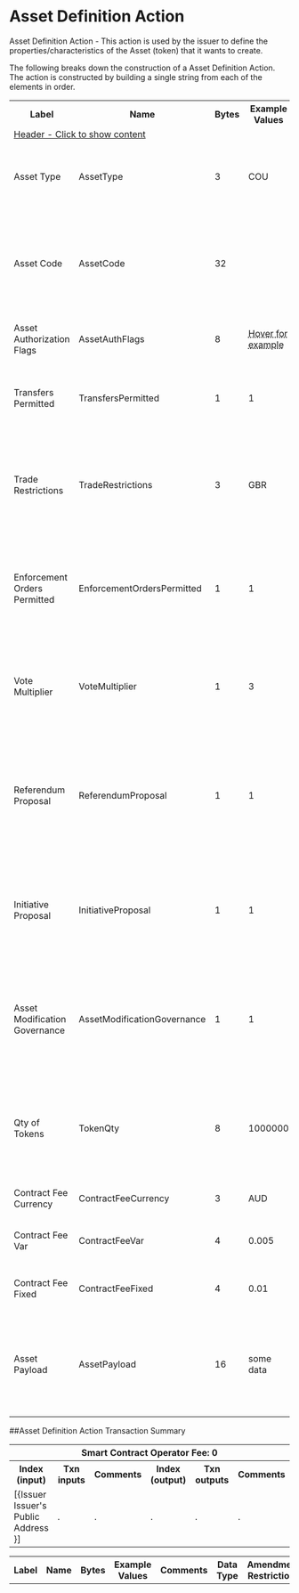 


# Asset Definition Action

Asset Definition Action -  This action is used by the issuer to define the properties/characteristics of the Asset (token) that it wants to create.

The following breaks down the construction of a Asset Definition Action. The action is constructed by building a single string from each of the elements in order.

<div class="ritz grid-container" dir="ltr">
    <table class="waffle" cellspacing="0" cellpadding="0" table-layout=fixed width=100%>
         <tr style='height:19px;'>
            <th style="width:9%" class="s0">Label</th>
            <th style="width:9%" class="s1">Name</th>
            <th style="width:2%" class="s1">Bytes</th>
            <th style="width:25%" class="s1">Example Values</th>
            <th style="width:36%" class="s1">Comments</th>
            <th style="width:5%" class="s1">Data Type</th>
            <th class="s1">Amendment Restrictions</th>
        </tr>
        <tr>
            <td class="a5" colspan="7">
                <a href="javascript:;" data-popover="type-Header">
                   Header - Click to show content
                </a>
             </td>
        </tr>
        <tr>
            <td class="a9">Asset Type</td>
            <td class="a10">AssetType</td>
            <td class="a10">3</td>
            <td class="a10">COU</td>
            <td class="a10">eg. Share - Common</td>
            <td class="a10">fixedchar</td>
            <td class="a10">Cannot be changed by issuer, operator or smart contract.</td>
        </tr>
        <tr>
            <td class="a9">Asset Code</td>
            <td class="a10">AssetCode</td>
            <td class="a10">32</td>
            <td class="a10"></td>
            <td class="a10"><abbr title="32 randomly generated bytes.  Each Asset Code should be unique.  However, an Asset Code is always linked to a Contract that is identified by the public address of the Contract wallet. The Asset Type + Asset Code = Asset Code.  An Asset Code is a human readable identifier that can be used in a similar way to a Bitcoin (BSV) address.">32 randomly generated bytes.  Each Asset Code should be unique.  However, an Asset Code is ...</abbr></td>
            <td class="a10">bin</td>
            <td class="a10">Cannot be changed by issuer, operator or smart contract.</td>
        </tr>
        <tr>
            <td class="a9">Asset Authorization Flags</td>
            <td class="a10">AssetAuthFlags</td>
            <td class="a10">8</td>
            <td class="a10"><abbr title="0000000000000000000000000000000000000000000000000001000110111111">Hover for example</abbr></td>
            <td class="a10">Authorization Flags,  bitwise operation</td>
            <td class="a10">bin</td>
            <td class="a10"></td>
        </tr>
        <tr>
            <td class="a9">Transfers Permitted</td>
            <td class="a10">TransfersPermitted</td>
            <td class="a10">1</td>
            <td class="a10">1</td>
            <td class="a10">1 = Transfers are permitted.  0 = Transfers are not permitted.</td>
            <td class="a10">bool</td>
            <td class="a10"></td>
        </tr>
        <tr>
            <td class="a9">Trade Restrictions</td>
            <td class="a10">TradeRestrictions</td>
            <td class="a10">3</td>
            <td class="a10">GBR</td>
            <td class="a10"><abbr title="Asset can only be traded within the trade restrictions.  Eg. AUS - Australian residents only.  EU - European Union residents only.">Asset can only be traded within the trade restrictions.  Eg. AUS - Australian residents on ...</abbr></td>
            <td class="a10">fixedchar</td>
            <td class="a10"></td>
        </tr>
        <tr>
            <td class="a9">Enforcement Orders Permitted</td>
            <td class="a10">EnforcementOrdersPermitted</td>
            <td class="a10">1</td>
            <td class="a10">1</td>
            <td class="a10">1 = Enforcement Orders are permitted. 0 = Enforcement Orders are not permitted.</td>
            <td class="a10">bool</td>
            <td class="a10"></td>
        </tr>
        <tr>
            <td class="a9">Vote Multiplier</td>
            <td class="a10">VoteMultiplier</td>
            <td class="a10">1</td>
            <td class="a10">3</td>
            <td class="a10"><abbr title="Multiplies the vote by the integer. 1 token = 1 vote with a 1 for vote multipler (normal).  1 token = 3 votes with a multiplier of 3, for example.">Multiplies the vote by the integer. 1 token = 1 vote with a 1 for vote multipler (normal). ...</abbr></td>
            <td class="a10">uint</td>
            <td class="a10"></td>
        </tr>
        <tr>
            <td class="a9">Referendum Proposal</td>
            <td class="a10">ReferendumProposal</td>
            <td class="a10">1</td>
            <td class="a10">1</td>
            <td class="a10"><abbr title="A Referendum is permitted for Asset-Wide Proposals (outside of smart contract scope) if also permitted by the contract. If the contract has proposals by referendum restricted, then this flag is meaningless.">A Referendum is permitted for Asset-Wide Proposals (outside of smart contract scope) if al ...</abbr></td>
            <td class="a10">bool</td>
            <td class="a10"></td>
        </tr>
        <tr>
            <td class="a9">Initiative Proposal</td>
            <td class="a10">InitiativeProposal</td>
            <td class="a10">1</td>
            <td class="a10">1</td>
            <td class="a10"><abbr title="An initiative is permitted for Asset-Wide Proposals (outside of smart contract scope) if also permitted by the contract. If the contract has proposals by initiative restricted, then this flag is meaningless.">An initiative is permitted for Asset-Wide Proposals (outside of smart contract scope) if a ...</abbr></td>
            <td class="a10">bool</td>
            <td class="a10"></td>
        </tr>
        <tr>
            <td class="a9">Asset Modification Governance</td>
            <td class="a10">AssetModificationGovernance</td>
            <td class="a10">1</td>
            <td class="a10">1</td>
            <td class="a10"><abbr title="1 - Contract-wide Asset Governance.  0 - Asset-wide Asset Governance.  If a referendum or initiative is used to propose a modification to a subfield controlled by the asset auth flags, then the vote will either be a contract-wide vote (all assets vote on the referendum/initiative) or an asset-wide vote (all assets vote on the referendum/initiative) depending on the value in this subfield.  The voting system specifies the voting rules.">1 - Contract-wide Asset Governance.  0 - Asset-wide Asset Governance.  If a referendum or  ...</abbr></td>
            <td class="a10">bool</td>
            <td class="a10"></td>
        </tr>
        <tr>
            <td class="a9">Qty of Tokens</td>
            <td class="a10">TokenQty</td>
            <td class="a10">8</td>
            <td class="a10">1000000</td>
            <td class="a10"><abbr title="Quantity of token - 0 is valid. Fungible 'shares' of the Asset. 1 is used for non-fungible tokens.  Asset Codes become the non-fungible Asset Code and many Asset Codes can be associated with a particular Contract.">Quantity of token - 0 is valid. Fungible 'shares' of the Asset. 1 is used for non-fungible ...</abbr></td>
            <td class="a10">uint</td>
            <td class="a10"></td>
        </tr>
        <tr>
            <td class="a9">Contract Fee Currency</td>
            <td class="a10">ContractFeeCurrency</td>
            <td class="a10">3</td>
            <td class="a10">AUD</td>
            <td class="a10">BSV, USD, AUD, EUR, etc.</td>
            <td class="a10">fixedchar</td>
            <td class="a10"></td>
        </tr>
        <tr>
            <td class="a9">Contract Fee Var</td>
            <td class="a10">ContractFeeVar</td>
            <td class="a10">4</td>
            <td class="a10">0.005</td>
            <td class="a10">Percent of the value of the transaction</td>
            <td class="a10">float</td>
            <td class="a10"></td>
        </tr>
        <tr>
            <td class="a9">Contract Fee Fixed</td>
            <td class="a10">ContractFeeFixed</td>
            <td class="a10">4</td>
            <td class="a10">0.01</td>
            <td class="a10">Fixed fee (payment made in BSV)</td>
            <td class="a10">float</td>
            <td class="a10"></td>
        </tr>
        <tr>
            <td class="a9">Asset Payload</td>
            <td class="a10">AssetPayload</td>
            <td class="a10">16</td>
            <td class="a10">some data</td>
            <td class="a10"><abbr title="Payload length is dependent on the asset type. Each asset is made up of a defined set of information pertaining to the specific asset type, and may contain fields of variable length type (nvarchar8, 16, 32)">Payload length is dependent on the asset type. Each asset is made up of a defined set of i ...</abbr></td>
            <td class="a10">varbin</td>
            <td class="a10"></td>
        </tr>
    </table>
</div>

##Asset Definition Action Transaction Summary

<div class="ritz grid-container" dir="ltr">
    <table class="waffle" cellspacing="0" cellpadding="0" table-layout=fixed width=100%>
         <tr style='height:19px;'>
            <th class="s0" colspan="6">Smart Contract Operator Fee: 0</th>
       </tr>
         <tr style='height:19px;'>
            <th style="width:10%" class="s0">Index (input)</th>
            <th style="width:20%" class="s1">Txn inputs</th>
            <th style="width:20%" class="s1">Comments</th>
            <th style="width:10%" class="s1">Index (output)</th>
            <th style="width:20%" class="s1">Txn outputs</th>
            <th class="s1">Comments</th>
       </tr>
       <tr>
            <td class="a5">[{Issuer Issuer's Public Address }]</td>
            <td class="a6">.</td>
            <td class="a6">.</td>
            <td class="a10">.</td>
            <td class="a10">.</td>
            <td class="a10">.</td>
        </tr>
    </table>
</div>



<div class="ui modal" id="type-Header">
    <i class="close icon"></i>
    <div class="content docs-content">
        <table class="ui table">
            <tr style='height:19px;'>
                <th style="width:5%" class="s1">Label</th>
                <th style="width:9%" class="s1">Name</th>
                <th style="width:3%" class="s1">Bytes</th>
                <th style="width:33%" class="s1">Example Values</th>
                <th style="width:26%" class="s1">Comments</th>
                <th style="width:5%" class="s1">Data Type</th>
                <th class="s2">Amendment Restrictions</th>
            </tr>
        </table>
    </div>
</div>

